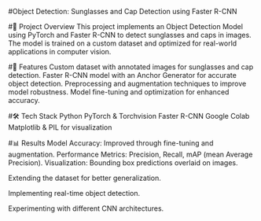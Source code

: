 #Object Detection: Sunglasses and Cap Detection using Faster R-CNN

#🚀 Project Overview
This project implements an Object Detection Model using PyTorch and Faster R-CNN to detect sunglasses and caps in images. The model is trained on a custom dataset and optimized for real-world applications in computer vision.

#📌 Features
Custom dataset with annotated images for sunglasses and cap detection.
Faster R-CNN model with an Anchor Generator for accurate object detection.
Preprocessing and augmentation techniques to improve model robustness.
Model fine-tuning and optimization for enhanced accuracy.

#🛠️ Tech Stack
Python
PyTorch & Torchvision
Faster R-CNN
Google Colab
Matplotlib & PIL for visualization

#📊 Results
Model Accuracy: Improved through fine-tuning and augmentation.
Performance Metrics: Precision, Recall, mAP (mean Average Precision).
Visualization: Bounding box predictions overlaid on images.



Extending the dataset for better generalization.

Implementing real-time object detection.

Experimenting with different CNN architectures.
